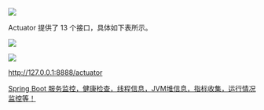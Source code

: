 ![](https://pic.superbed.cn/item/5e250b5b2fb38b8c3c8e0c2c.jpg)

Actuator 提供了 13 个接口，具体如下表所示。

![](https://pic.superbed.cn/item/5e250cca2fb38b8c3c8e2c3f.jpg)



![](https://pic.superbed.cn/item/5e250f222fb38b8c3c8e5917.jpg)





http://127.0.0.1:8888/actuator



[Spring Boot 服务监控，健康检查，线程信息，JVM堆信息，指标收集，运行情况监控等！](https://mp.weixin.qq.com/s/pL0b_6gu6HIzKhR3Y4Ko8A)

